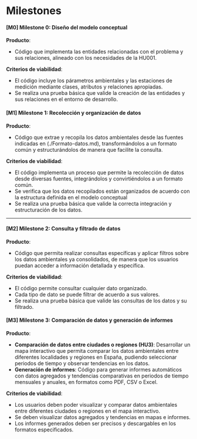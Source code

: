 # Milestones

#### [M0] Milestone 0: **Diseño del modelo conceptual**

**Producto**:  
- Código que implementa las entidades relacionadas con el problema y sus relaciones, alineado con los necesidades de la HU001.


**Criterios de viabilidad**:
- El código incluye los párametros ambientales y las estaciones de medición mediante clases, atributos y relaciones apropiadas.
- Se realiza una prueba básica que valide la creación de las entidades y sus relaciones en el entorno de desarrollo.

#### [M1] Milestone 1: **Recolección y organización de datos**

**Producto**:
- Código que extrae y recopila los datos ambientales desde las fuentes indicadas en (./Formato-datos.md), transformándolos a un formato común y estructurándolos de manera que facilite la consulta.

**Criterios de viabilidad**:
- El código implementa un proceso que permite la recolección de datos desde diversas fuentes, integrándolos y convirtiéndolos a un formato común.
- Se verifica que los datos recopilados están organizados de acuerdo con la estructura definida en el modelo conceptual
- Se realiza una prueba básica que valide la correcta integración y estructuración de los datos.

---

#### [M2] Milestone 2: **Consulta y filtrado de datos**

**Producto**:
- Código que permita realizar consultas específicas y aplicar filtros sobre los datos ambientales ya consolidados, de manera que los usuarios puedan acceder a información detallada y específica.
  
**Criterios de viabilidad**:
- El código permite consultar cualquier dato organizado.
- Cada tipo de dato se puede filtrar de acuerdo a sus valores.
- Se realiza una prueba básica que valide las consultas de los datos y su filtrado.


#### [M3] Milestone 3: **Comparación de datos y generación de informes**

**Producto**:
- **Comparación de datos entre ciudades o regiones (HU3)**: Desarrollar un mapa interactivo que permita comparar los datos ambientales entre diferentes localidades y regiones en España, pudiendo seleccionar periodos de tiempo y observar tendencias en los datos.
- **Generación de informes**: Código para generar informes automáticos con datos agregados y tendencias comparativas en periodos de tiempo mensuales y anuales, en formatos como PDF, CSV o Excel.
  
**Criterios de viabilidad**:
- Los usuarios deben poder visualizar y comparar datos ambientales entre diferentes ciudades o regiones en el mapa interactivo.
- Se deben visualizar datos agregados y tendencias en mapas e informes.
- Los informes generados deben ser precisos y descargables en los formatos especificados.

